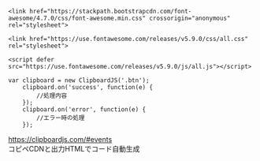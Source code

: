 ```
<link href="https://stackpath.bootstrapcdn.com/font-awesome/4.7.0/css/font-awesome.min.css" crossorigin="anonymous" rel="stylesheet">
```

```
<link href="https://use.fontawesome.com/releases/v5.9.0/css/all.css" rel="stylesheet">
```

```
<script defer src="https://use.fontawesome.com/releases/v5.9.0/js/all.js"></script>
```

```
var clipboard = new ClipboardJS('.btn');
    clipboard.on('success', function(e) {
        //処理内容
    });
    clipboard.on('error', function(e) {
        //エラー時の処理
    });
```
https://clipboardjs.com/#events  
コピペCDNと出力HTMLでコード自動生成
